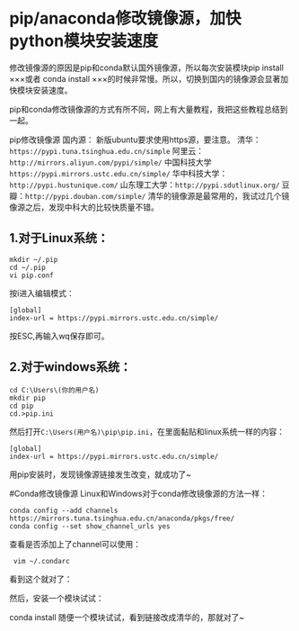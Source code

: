 # pip/anaconda修改镜像源，加快python模块安装速度

 修改镜像源的原因是pip和conda默认国外镜像源，所以每次安装模块pip install ×××或者 conda install ×××的时候非常慢。所以，切换到国内的镜像源会显著加快模块安装速度。

pip和conda修改镜像源的方式有所不同，网上有大量教程，我把这些教程总结到一起。

pip修改镜像源
国内源：
新版ubuntu要求使用https源，要注意。
清华：`https://pypi.tuna.tsinghua.edu.cn/simple`
阿里云：`http://mirrors.aliyun.com/pypi/simple/`
中国科技大学 `https://pypi.mirrors.ustc.edu.cn/simple/`
华中科技大学：`http://pypi.hustunique.com/`
山东理工大学：`http://pypi.sdutlinux.org/`
豆瓣：`http://pypi.douban.com/simple/`
      清华的镜像源是最常用的，我试过几个镜像源之后，发现中科大的比较快质量不错。

## 1.对于Linux系统：

```
mkdir ~/.pip
cd ~/.pip
vi pip.conf
```


按i进入编辑模式：

```
[global]
index-url = https://pypi.mirrors.ustc.edu.cn/simple/
```


按ESC,再输入wq保存即可。

## 2.对于windows系统：

```
cd C:\Users\(你的用户名)
mkdir pip
cd pip
cd.>pip.ini
```





然后打开`C:\Users(用户名)\pip\pip.ini`，在里面黏贴和linux系统一样的内容：

```
[global]
index-url = https://pypi.mirrors.ustc.edu.cn/simple/
```






用pip安装时，发现镜像源链接发生改变，就成功了~


#Conda修改镜像源
Linux和Windows对于conda修改镜像源的方法一样：

```
conda config --add channels https://mirrors.tuna.tsinghua.edu.cn/anaconda/pkgs/free/
conda config --set show_channel_urls yes
```





查看是否添加上了channel可以使用：

```
 vim ~/.condarc
```


看到这个就对了：

然后，安装一个模块试试：

conda install 随便一个模块试试，看到链接改成清华的，那就对了~
